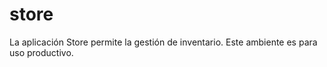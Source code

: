 # store

La aplicación Store permite la gestión de inventario. Este ambiente es  para uso productivo.
<a href="https://travis-ci.com/santiagousm3/store.svg?branch=main"><img scr="https://travis-ci.com/santiagousm3/store.png?branch=main" ></a>

